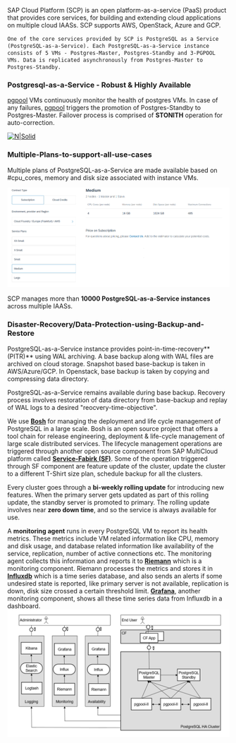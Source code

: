SAP Cloud Platform (SCP) is an open platform-as-a-service (PaaS) product that provides core services, for building and extending cloud applications on multiple cloud IAASs. SCP supports AWS, OpenStack, Azure and GCP.

    One of the core services provided by SCP is PostgreSQL as a Service (PostgreSQL-as-a-Service). Each PostgreSQL-as-a-Service instance consists of 5 VMs - Postgres-Master, Postgres-Standby and 3-PGPOOL VMs. Data is replicated asynchronously from Postgres-Master to Postgres-Standby.

### Postgresql-as-a-Service - Robust & Highly Available

[pgpool] VMs continuously monitor the health of postgres VMs. In case of any failures, [pgpool] triggers the promotion of Postgres-Standby to Postgres-Master. Failover process is comprised of **STONITH** operation for auto-correction.

[![N|Solid](https://github.com/dbossap/dbos-performance/blob/master/clusterSetup2.png?raw=true)](https://nodesource.com/products/nsolid)

### Multiple-Plans-to-support-all-use-cases

Multiple plans of PostgreSQL-as-a-Service are made available based on #cpu_cores, memory and disk size associated with instance VMs. 

[![N|Solid](https://github.com/dineshmenon/pubrepo/blob/master/resc/pg-scale/pg_plans.png?raw=true)](https://nodesource.com/products/nsolid)

SCP manages more than **10000 PostgreSQL-as-a-Service instances** across multiple IAASs.

### Disaster-Recovery/Data-Protection-using-Backup-and-Restore

PostgreSQL-as-a-Service instance provides point-in-time-recovery**(PITR)** using WAL archiving. A base backup along with WAL files are archived on cloud storage. Snapshot based base-backup is taken in AWS/Azure/GCP. In Openstack, base backup is taken by copying and compressing data directory. 

PostgreSQL-as-a-Service remains available during base backup. Recovery process involves restoration of data directory from base-backup and replay of WAL logs to a desired "reocvery-time-objective".

We use [**Bosh**](https://bosh.io/docs/) for managing the deployment and life cycle management of PostgreSQL in a large scale. Bosh is an open source project that offers a tool chain for release engineering, deployment & life-cycle management of large scale distributed services. The lifecycle management operations are triggered through another open source component from SAP MultiCloud platform called [**Service-Fabirk (SF)**](https://github.com/cloudfoundry-incubator/service-fabrik-broker). Some of the operation triggered through SF component are feature update of the cluster, update the cluster to a different T-Shirt size plan, schedule backup for all the clusters.

Every cluster goes through a **bi-weekly rolling update** for introducing new features. When the primary server gets updated as part of this rolling update, the standby server is promoted to primary. The rolling update involves near **zero down time**, and so the service is always available for use. 

A **monitoring agent** runs in every PostgreSQL VM to report its health metrics. These metrics include VM related information like CPU, memory and disk usage, and database related information like availability of the service, replication, number of active connections etc. The monitoring agent collects this information and reports it to [**Riemann**](http://riemann.io/) which is a monitoring component. Riemann processes the metrics and stores it in [**Influxdb**](https://www.influxdata.com/time-series-platform/influxdb/) which is a time series database, and also sends an alerts if some undesired state is reported, like primary server is not available, replication is down, disk size crossed a certain threshold limit. [**Grafana**](https://grafana.com/), another monitoring component, shows all these time series data from Influxdb in a dashboard.
![N|Solid](https://github.com/AbhijitGharami/postgres-conf/blob/master/PostgreSQL_HA_HighLevel.png?raw=true)



[//]: # (These are reference links used in the body of this note and get stripped out when the markdown processor does its job. There is no need to format nicely because it shouldn't be seen. Thanks SO - http://stackoverflow.com/questions/4823468/store-comments-in-markdown-syntax)

   [aws]: <https://aws.amazon.com>
   [azure]: <https://azure.microsoft.com/en-us/>
   [gcp]: <https://cloud.google.com/>
   [openstack]: <https://www.openstack.org/>
   [bosh]: <https://github.com/joemccann/dillinger>
   [pgpool]: <https://github.com/joemccann/dillinger.git>
   [grafana]: <https://grafana.com/>
   [riemann]: <http://riemann.io/>
   [influxdb]: <https://www.influxdata.com/time-series-platform/influxdb/>
   [service-fabrik]: <https://github.com/cloudfoundry-incubator/service-fabrik-broker>
